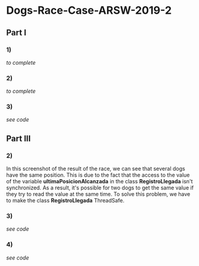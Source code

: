 # Dogs-Race-Case-ARSW-2019-2


## Part I

### 1)

*to complete*

### 2)

*to complete*

### 3)

*see code*

## Part III

### 2)

[](https://i.imgur.com/PzFOVsJ.png)

In this screenshot of the result of the race, we can see that several dogs have the same position. This is due to the fact that the access to the 
value of the variable **ultimaPosicionAlcanzada** in the class **RegistroLlegada** isn't synchronized. As a result, it's possible for two 
dogs to get the same value if they try to read the value at the same time. To solve this problem, we have to make the class **RegistroLlegada** 
ThreadSafe.


### 3)

*see code*

### 4)

*see code*